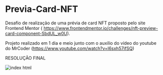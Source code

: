 # Previa-Card-NFT

Desafio de realização de uma prévia de card NFT proposto pelo site Frontend Mentor ( https://www.frontendmentor.io/challenges/nft-preview-card-component-SbdUL_w0U).

Projeto realizado em 1 dia e meio junto com o auxilio do vídeo do youtube do MrCoder (https://www.youtube.com/watch?v=l6sxh57ifSQ)


  RESOLUÇÃO FINAL 

![index html](https://user-images.githubusercontent.com/96849095/154563749-88d87466-4ccc-4c31-aa0e-f0751b9d8402.png)
